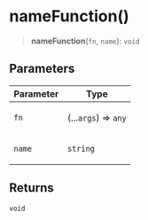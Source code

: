 # nameFunction()

> **nameFunction**(`fn`, `name`): `void`

## Parameters

<table>
<thead>
<tr>
<th>Parameter</th>
<th>Type</th>
</tr>
</thead>
<tbody>
<tr>
<td>

`fn`

</td>
<td>

(...`args`) => `any`

</td>
</tr>
<tr>
<td>

`name`

</td>
<td>

`string`

</td>
</tr>
</tbody>
</table>

## Returns

`void`
